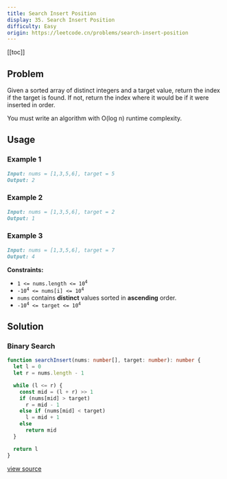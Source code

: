 ```yaml
---
title: Search Insert Position
display: 35. Search Insert Position
difficulty: Easy
origin: https://leetcode.cn/problems/search-insert-position
---
```


[[toc]]

## Problem

Given a sorted array of distinct integers and a target value, return the index if the target is found. If not, return the index where it would be if it were inserted in order.

You must write an algorithm with O(log n) runtime complexity.

## Usage

### Example 1

```md
Input: nums = [1,3,5,6], target = 5
Output: 2
```

### Example 2

```md
Input: nums = [1,3,5,6], target = 2
Output: 1
```

### Example 3

```md
Input: nums = [1,3,5,6], target = 7
Output: 4
```

**Constraints:**

- <code>1 &lt;= nums.length &lt;= 10<sup>4</sup></code>
- <code>-10<sup>4</sup> &lt;= nums[i] &lt;= 10<sup>4</sup></code>
- <code>nums</code> contains **distinct** values sorted in **ascending** order.
- <code>-10<sup>4</sup> &lt;= target &lt;= 10<sup>4</sup></code>

## Solution

### Binary Search

```ts
function searchInsert(nums: number[], target: number): number {
  let l = 0
  let r = nums.length - 1

  while (l <= r) {
    const mid = (l + r) >> 1
    if (nums[mid] > target)
      r = mid - 1
    else if (nums[mid] < target)
      l = mid + 1
    else
      return mid
  }

  return l
}
```

[view source](https://leetcode.cn/problems/search-insert-position)
